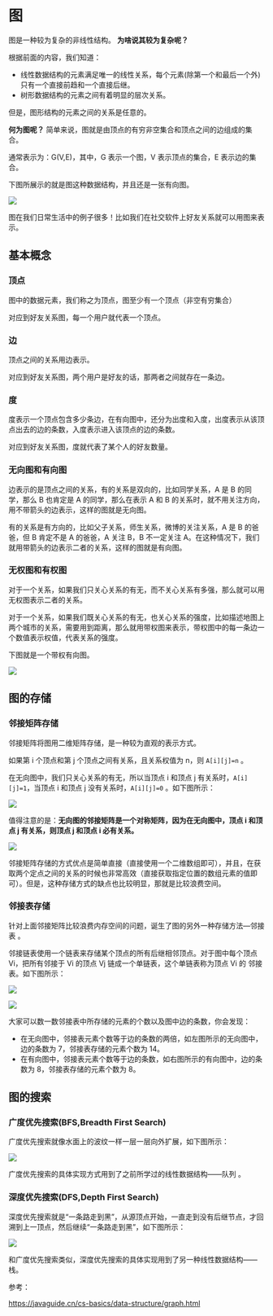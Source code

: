 # 图

图是一种较为复杂的非线性结构。 **为啥说其较为复杂呢？**

根据前面的内容，我们知道：

- 线性数据结构的元素满足唯一的线性关系，每个元素(除第一个和最后一个外)只有一个直接前趋和一个直接后继。
- 树形数据结构的元素之间有着明显的层次关系。

但是，图形结构的元素之间的关系是任意的。

**何为图呢？** 简单来说，图就是由顶点的有穷非空集合和顶点之间的边组成的集合。

通常表示为：G(V,E)，其中，G 表示一个图，V 表示顶点的集合，E 表示边的集合。

下图所展示的就是图这种数据结构，并且还是一张有向图。

![](./doc/directed-graph.png)

图在我们日常生活中的例子很多！比如我们在社交软件上好友关系就可以用图来表示。

## 基本概念

### 顶点

图中的数据元素，我们称之为顶点，图至少有一个顶点（非空有穷集合）

对应到好友关系图，每一个用户就代表一个顶点。

### 边

顶点之间的关系用边表示。

对应到好友关系图，两个用户是好友的话，那两者之间就存在一条边。

### 度

度表示一个顶点包含多少条边，在有向图中，还分为出度和入度，出度表示从该顶点出去的边的条数，入度表示进入该顶点的边的条数。

对应到好友关系图，度就代表了某个人的好友数量。

### 无向图和有向图

边表示的是顶点之间的关系，有的关系是双向的，比如同学关系，A 是 B 的同学，那么 B 也肯定是 A 的同学，那么在表示 A 和 B
的关系时，就不用关注方向，用不带箭头的边表示，这样的图就是无向图。

有的关系是有方向的，比如父子关系，师生关系，微博的关注关系，A
是 B 的爸爸，但 B 肯定不是 A 的爸爸，A 关注 B，B 不一定关注 A。在这种情况下，我们就用带箭头的边表示二者的关系，这样的图就是有向图。

### 无权图和有权图

对于一个关系，如果我们只关心关系的有无，而不关心关系有多强，那么就可以用无权图表示二者的关系。

对于一个关系，如果我们既关心关系的有无，也关心关系的强度，比如描述地图上两个城市的关系，需要用到距离，那么就用带权图来表示，带权图中的每一条边一个数值表示权值，代表关系的强度。

下图就是一个带权有向图。

![](./doc/weighted-directed-graph.png)

## 图的存储

### 邻接矩阵存储

邻接矩阵将图用二维矩阵存储，是一种较为直观的表示方式。

如果第 i 个顶点和第 j 个顶点之间有关系，且关系权值为 n，则 `A[i][j]=n` 。

在无向图中，我们只关心关系的有无，所以当顶点 i 和顶点 j 有关系时，`A[i][j]=1`，当顶点 i 和顶点 j 没有关系时，`A[i][j]=0`
。如下图所示：

![](./doc/adjacency-matrix-representation-of-undirected-graph.png)

值得注意的是：**无向图的邻接矩阵是一个对称矩阵，因为在无向图中，顶点 i 和顶点 j 有关系，则顶点 j 和顶点 i 必有关系。**

![](./doc/adjacency-matrix-representation-of-directed-graph.png)

邻接矩阵存储的方式优点是简单直接（直接使用一个二维数组即可），并且，在获取两个定点之间的关系的时候也非常高效（直接获取指定位置的数组元素的值即可）。但是，这种存储方式的缺点也比较明显，那就是比较浪费空间。

### 邻接表存储

针对上面邻接矩阵比较浪费内存空间的问题，诞生了图的另外一种存储方法—邻接表 。

邻接链表使用一个链表来存储某个顶点的所有后继相邻顶点。对于图中每个顶点 Vi，把所有邻接于 Vi 的顶点 Vj 链成一个单链表，这个单链表称为顶点 Vi 的 邻接表。如下图所示：

![](./doc/adjacency-list-representation-of-undirected-graph.png)

![](./doc/adjacency-list-representation-of-directed-graph.png)

大家可以数一数邻接表中所存储的元素的个数以及图中边的条数，你会发现：

- 在无向图中，邻接表元素个数等于边的条数的两倍，如左图所示的无向图中，边的条数为 7，邻接表存储的元素个数为 14。
- 在有向图中，邻接表元素个数等于边的条数，如右图所示的有向图中，边的条数为 8，邻接表存储的元素个数为 8。


## 图的搜索

### 广度优先搜索(BFS,Breadth First Search)

广度优先搜索就像水面上的波纹一样一层一层向外扩展，如下图所示：

![](./doc/breadth-first-search.png)

广度优先搜索的具体实现方式用到了之前所学过的线性数据结构——队列 。

### 深度优先搜索(DFS,Depth First Search)

深度优先搜索就是“一条路走到黑”，从源顶点开始，一直走到没有后继节点，才回溯到上一顶点，然后继续“一条路走到黑”，如下图所示：

![](./doc/depth-first-search.png)

和广度优先搜索类似，深度优先搜索的具体实现用到了另一种线性数据结构——栈。

参考：

https://javaguide.cn/cs-basics/data-structure/graph.html